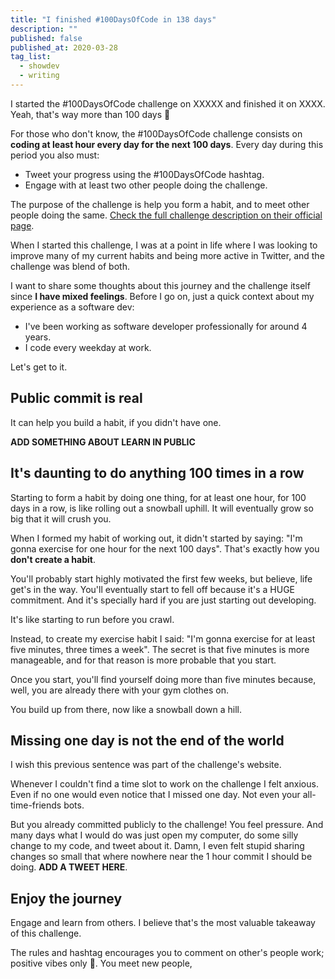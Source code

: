 ```yaml
---
title: "I finished #100DaysOfCode in 138 days"
description: ""
published: false
published_at: 2020-03-28
tag_list:
  - showdev
  - writing
---
```


I started the #100DaysOfCode challenge on XXXXX and finished it on XXXX. Yeah, that's way more than 100 days 🤔 

For those who don't know, the #100DaysOfCode challenge consists on **coding at least hour every day for the next 100 days**. Every day during this period you also must:
- Tweet your progress using the #100DaysOfCode hashtag.
- Engage with at least two other people doing the challenge.

The purpose of the challenge is help you form a habit, and to meet other people doing the same. [Check the full challenge description on their official page](https://www.100daysofcode.com/).

When I started this challenge, I was at a point in life where I was looking to improve many of my current habits and being more active in Twitter, and the challenge was blend of both.

I want to share some thoughts about this journey and the challenge itself since **I have mixed feelings**. Before I go on, just a quick context about my experience as a software dev:
- I've been working as software developer professionally for around 4 years.
- I code every weekday at work.

Let's get to it. 

## Public commit is real

It can help you build a habit, if you didn't have one.

**ADD SOMETHING ABOUT LEARN IN PUBLIC**

## It's daunting to do anything 100 times in a row

Starting to form a habit by doing one thing, for at least one hour, for 100 days in a row, is like rolling out a snowball uphill. It will eventually grow so big that it will crush you.

When I formed my habit of working out, it didn't started by saying: "I'm gonna exercise for one hour for the next 100 days". That's exactly how you **don't create a habit**. 

You'll probably start highly motivated the first few weeks, but believe, life get's in the way. You'll eventually start to fell off because it's a HUGE commitment. And it's specially hard if you are just starting out developing. 

It's like starting to run before you crawl.

Instead, to create my exercise habit I said: "I'm gonna exercise for at least five minutes, three times a week". The secret is that five minutes is more manageable, and for that reason is more probable that you start.

Once you start, you'll find yourself doing more than five minutes because, well, you are already there with your gym clothes on. 

You build up from there, now like a snowball down a hill.

## Missing one day is not the end of the world

I wish this previous sentence was part of the challenge's website.

Whenever I couldn't find a time slot to work on the challenge I felt anxious. Even if no one would even notice that I missed one day. Not even your all-time-friends bots.

But you already committed publicly to the challenge! You feel pressure. And many days what I would do was just open my computer, do some silly change to my code, and tweet about it. Damn, I even felt stupid sharing changes so small that where nowhere near the 1 hour commit I should be doing. **ADD A TWEET HERE**.

## Enjoy the journey

Engage and learn from others. I believe that's the most valuable takeaway of this challenge.

The rules and hashtag encourages you to comment on other's people work; positive vibes only 🤗. You meet new people,

## 